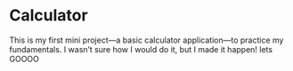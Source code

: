 # Calculator
This is my first mini project—a basic calculator application—to practice my fundamentals. I wasn’t sure how I would do it, but I made it happen! lets GOOOO
